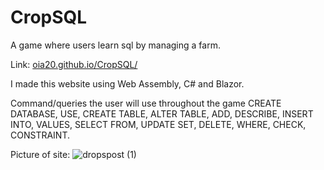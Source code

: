 # CropSQL
A game where users learn sql by managing a farm.

Link: 
[oia20.github.io/CropSQL/](https://oia20.github.io/CropSQL/)

I made this website using Web Assembly, C# and Blazor.

Command/queries the user will use throughout the game
CREATE DATABASE, USE, CREATE TABLE, ALTER TABLE, ADD, DESCRIBE, INSERT INTO, VALUES, SELECT FROM, UPDATE SET, DELETE, WHERE, CHECK, CONSTRAINT.

Picture of site:
![dropspost (1)](https://github.com/Oia20/CropSQL/assets/92279567/30867950-0a2c-4fc3-b08e-127b3a87f4a4)

